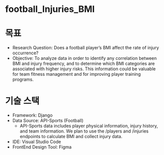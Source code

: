 # football_Injuries_BMI

# 목표
- Research Question: Does a football player’s BMI affect the rate of injury occurrence?
- Objective: To analyze data in order to identify any correlation between BMI and injury frequency, and to determine which BMI categories are associated with higher injury risks. This information could be valuable for team fitness management and for improving player training programs.

# 기술 스택
- Framework: Django
- Data Source: API-Sports (Football)
  - API-Sports data includes player physical information, injury history, and team information. We plan to use the /players and /injuries endpoints to calculate BMI and collect injury data.
- IDE: Visual Studio Code
- FrontEnd Design Tool: Figma
